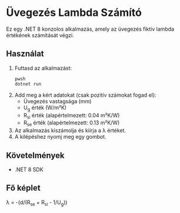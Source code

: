 # Üvegezés Lambda Számító

Ez egy .NET 8 konzolos alkalmazás, amely az üvegezés fiktív lambda értékének számítását végzi.

## Használat
1. Futtasd az alkalmazást:
   ```
   pwsh
   dotnet run
   ```
2. Add meg a kért adatokat (csak pozitív számokat fogad el):
   - Üvegezés vastagsága (mm)
   - U<sub>g</sub> érték (W/m²K)
   - R<sub>si</sub> érték (alapértelmezett: 0.04 m²K/W)
   - R<sub>se</sub> érték (alapértelmezett: 0.13 m²K/W)
3. Az alkalmazás kiszámolja és kiírja a λ értéket.
4. A kilépéshez nyomj meg egy gombot.

## Követelmények
- .NET 8 SDK

## Fő képlet
λ = -(d/(R<sub>se</sub> + R<sub>si</sub> - 1/U<sub>g</sub>))
